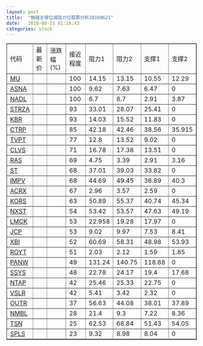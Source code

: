 ```yaml
---
layout: post
title:  "触碰支撑位或阻力位股票分析20160621"
date:   2016-06-21 01:18:43
categories: stock
---
```

<script type="text/javascript">
var stockList = []
stockList.push('gb_mu');
stockList.push('gb_asna');
stockList.push('gb_nadl');
stockList.push('gb_strza');
stockList.push('gb_kbr');
stockList.push('gb_ctrp');
stockList.push('gb_tvpt');
stockList.push('gb_clvs');
stockList.push('gb_ras');
stockList.push('gb_st');
stockList.push('gb_impv');
stockList.push('gb_acrx');
stockList.push('gb_kors');
stockList.push('gb_nxst');
stockList.push('gb_lmck');
stockList.push('gb_jcp');
stockList.push('gb_xbi');
stockList.push('gb_royt');
stockList.push('gb_panw');
stockList.push('gb_ssys');
stockList.push('gb_ntap');
stockList.push('gb_vslr');
stockList.push('gb_outr');
stockList.push('gb_nmbl');
stockList.push('gb_tsn');
stockList.push('gb_spls');
</script>
<table border="1">
 <tr>
 <td>代码</td>
 <td>最新价</td>
 <td>涨跌幅(%)</td>
 <td>接近程度</td>
 <td>阻力1</td>
 <td>阻力2</td>
 <td>支撑1</td>
 <td>支撑2</td>
</tr>
  <tr id="mu" class="green">
  <td><a href="http://stock.finance.sina.com.cn/usstock/quotes/MU.html" target="_blank">MU</a></td><td></td><td></td><td>100</td><td>14.15</td><td>13.15</td><td>10.55</td><td>12.29</td></tr>
  <tr id="asna" class="red">
  <td><a href="http://stock.finance.sina.com.cn/usstock/quotes/ASNA.html" target="_blank">ASNA</a></td><td></td><td></td><td>100</td><td>9.62</td><td>7.63</td><td>6.47</td><td>0</td></tr>
  <tr id="nadl" class="red">
  <td><a href="http://stock.finance.sina.com.cn/usstock/quotes/NADL.html" target="_blank">NADL</a></td><td></td><td></td><td>100</td><td>6.7</td><td>8.7</td><td>2.91</td><td>3.87</td></tr>
  <tr id="strza" class="red">
  <td><a href="http://stock.finance.sina.com.cn/usstock/quotes/STRZA.html" target="_blank">STRZA</a></td><td></td><td></td><td>93</td><td>33.01</td><td>28.07</td><td>25.41</td><td>0</td></tr>
  <tr id="kbr" class="red">
  <td><a href="http://stock.finance.sina.com.cn/usstock/quotes/KBR.html" target="_blank">KBR</a></td><td></td><td></td><td>93</td><td>14.03</td><td>15.52</td><td>11.83</td><td>0</td></tr>
  <tr id="ctrp" class="green">
  <td><a href="http://stock.finance.sina.com.cn/usstock/quotes/CTRP.html" target="_blank">CTRP</a></td><td></td><td></td><td>85</td><td>42.18</td><td>42.46</td><td>38.56</td><td>35.915</td></tr>
  <tr id="tvpt" class="red">
  <td><a href="http://stock.finance.sina.com.cn/usstock/quotes/TVPT.html" target="_blank">TVPT</a></td><td></td><td></td><td>77</td><td>12.8</td><td>13.52</td><td>9.02</td><td>0</td></tr>
  <tr id="clvs" class="green">
  <td><a href="http://stock.finance.sina.com.cn/usstock/quotes/CLVS.html" target="_blank">CLVS</a></td><td></td><td></td><td>71</td><td>16.78</td><td>17.38</td><td>13.51</td><td>0</td></tr>
  <tr id="ras" class="green">
  <td><a href="http://stock.finance.sina.com.cn/usstock/quotes/RAS.html" target="_blank">RAS</a></td><td></td><td></td><td>69</td><td>4.75</td><td>3.39</td><td>2.91</td><td>3.16</td></tr>
  <tr id="st" class="red">
  <td><a href="http://stock.finance.sina.com.cn/usstock/quotes/ST.html" target="_blank">ST</a></td><td></td><td></td><td>68</td><td>37.01</td><td>39.03</td><td>33.82</td><td>0</td></tr>
  <tr id="impv" class="green">
  <td><a href="http://stock.finance.sina.com.cn/usstock/quotes/IMPV.html" target="_blank">IMPV</a></td><td></td><td></td><td>68</td><td>44.69</td><td>49.45</td><td>36.89</td><td>40.3</td></tr>
  <tr id="acrx" class="red">
  <td><a href="http://stock.finance.sina.com.cn/usstock/quotes/ACRX.html" target="_blank">ACRX</a></td><td></td><td></td><td>67</td><td>2.96</td><td>3.57</td><td>2.59</td><td>0</td></tr>
  <tr id="kors" class="red">
  <td><a href="http://stock.finance.sina.com.cn/usstock/quotes/KORS.html" target="_blank">KORS</a></td><td></td><td></td><td>63</td><td>50.89</td><td>55.37</td><td>40.74</td><td>45.34</td></tr>
  <tr id="nxst" class="green">
  <td><a href="http://stock.finance.sina.com.cn/usstock/quotes/NXST.html" target="_blank">NXST</a></td><td></td><td></td><td>54</td><td>53.42</td><td>53.57</td><td>47.63</td><td>49.19</td></tr>
  <tr id="lmck" class="green">
  <td><a href="http://stock.finance.sina.com.cn/usstock/quotes/LMCK.html" target="_blank">LMCK</a></td><td></td><td></td><td>53</td><td>22.958</td><td>19.28</td><td>17.97</td><td>0</td></tr>
  <tr id="jcp" class="green">
  <td><a href="http://stock.finance.sina.com.cn/usstock/quotes/JCP.html" target="_blank">JCP</a></td><td></td><td></td><td>53</td><td>9.02</td><td>9.97</td><td>7.53</td><td>8.41</td></tr>
  <tr id="xbi" class="green">
  <td><a href="http://stock.finance.sina.com.cn/usstock/quotes/XBI.html" target="_blank">XBI</a></td><td></td><td></td><td>52</td><td>60.69</td><td>58.31</td><td>48.98</td><td>53.93</td></tr>
  <tr id="royt" class="red">
  <td><a href="http://stock.finance.sina.com.cn/usstock/quotes/ROYT.html" target="_blank">ROYT</a></td><td></td><td></td><td>51</td><td>2.03</td><td>2.12</td><td>1.59</td><td>1.85</td></tr>
  <tr id="panw" class="red">
  <td><a href="http://stock.finance.sina.com.cn/usstock/quotes/PANW.html" target="_blank">PANW</a></td><td></td><td></td><td>49</td><td>131.24</td><td>140.75</td><td>118.88</td><td>0</td></tr>
  <tr id="ssys" class="red">
  <td><a href="http://stock.finance.sina.com.cn/usstock/quotes/SSYS.html" target="_blank">SSYS</a></td><td></td><td></td><td>48</td><td>22.78</td><td>24.17</td><td>19.4</td><td>17.68</td></tr>
  <tr id="ntap" class="red">
  <td><a href="http://stock.finance.sina.com.cn/usstock/quotes/NTAP.html" target="_blank">NTAP</a></td><td></td><td></td><td>42</td><td>25.46</td><td>25.33</td><td>22.75</td><td>0</td></tr>
  <tr id="vslr" class="red">
  <td><a href="http://stock.finance.sina.com.cn/usstock/quotes/VSLR.html" target="_blank">VSLR</a></td><td></td><td></td><td>42</td><td>5.41</td><td>3.42</td><td>2.32</td><td>0</td></tr>
  <tr id="outr" class="red">
  <td><a href="http://stock.finance.sina.com.cn/usstock/quotes/OUTR.html" target="_blank">OUTR</a></td><td></td><td></td><td>37</td><td>56.63</td><td>44.08</td><td>38.01</td><td>37.89</td></tr>
  <tr id="nmbl" class="green">
  <td><a href="http://stock.finance.sina.com.cn/usstock/quotes/NMBL.html" target="_blank">NMBL</a></td><td></td><td></td><td>28</td><td>21.4</td><td>9.3</td><td>7.22</td><td>8.36</td></tr>
  <tr id="tsn" class="red">
  <td><a href="http://stock.finance.sina.com.cn/usstock/quotes/TSN.html" target="_blank">TSN</a></td><td></td><td></td><td>25</td><td>62.53</td><td>68.84</td><td>51.43</td><td>54.05</td></tr>
  <tr id="spls" class="red">
  <td><a href="http://stock.finance.sina.com.cn/usstock/quotes/SPLS.html" target="_blank">SPLS</a></td><td></td><td></td><td>23</td><td>9.32</td><td>8.98</td><td>8.04</td><td>0</td></tr>
</table>
